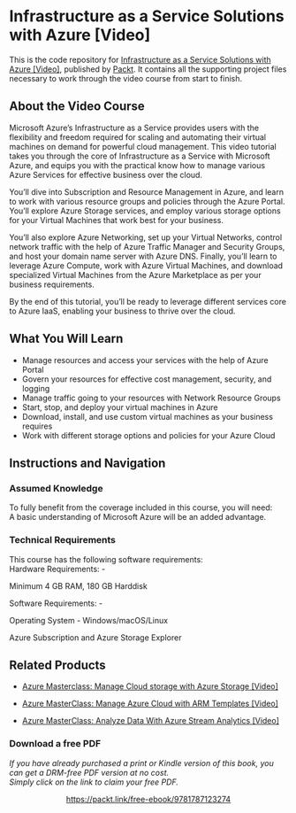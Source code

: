 # Infrastructure as a Service Solutions with Azure [Video]
This is the code repository for [Infrastructure as a Service Solutions with Azure [Video]](https://www.packtpub.com/virtualization-and-cloud/infrastructure-service-solutions-azure-video?utm_source=github&utm_medium=repository&utm_campaign=9781787123274), published by [Packt](https://www.packtpub.com/?utm_source=github). It contains all the supporting project files necessary to work through the video course from start to finish.
## About the Video Course
Microsoft Azure’s Infrastructure as a Service provides users with the flexibility and freedom required for scaling and automating their virtual machines on demand for powerful cloud management. This video tutorial takes you through the core of Infrastructure as a Service with Microsoft Azure, and equips you with the practical know how to manage various Azure Services for effective business over the cloud.

You’ll dive into Subscription and Resource Management in Azure, and learn to work with various resource groups and policies through the Azure Portal. You’ll explore Azure Storage services, and employ various storage options for your Virtual Machines that work best for your business. 

You’ll also explore Azure Networking, set up your Virtual Networks, control network traffic with the help of Azure Traffic Manager and Security Groups, and host your domain name server with Azure DNS. Finally, you’ll learn to leverage Azure Compute, work with Azure Virtual Machines, and download specialized Virtual Machines from the Azure Marketplace as per your business requirements.

By the end of this tutorial, you’ll be ready to leverage different services core to Azure IaaS, enabling your business to thrive over the cloud.


<H2>What You Will Learn</H2>
<DIV class=book-info-will-learn-text>
<UL>
<LI>Manage resources and access your services with the help of Azure Portal 
<LI>Govern your resources for effective cost management, security, and logging 
<LI>Manage traffic going to your resources with Network Resource Groups 
<LI>Start, stop, and deploy your virtual machines in Azure 
<LI>Download, install, and use custom virtual machines as your business requires 
<LI>Work with different storage options and policies for your Azure Cloud </LI></UL></DIV>

## Instructions and Navigation
### Assumed Knowledge
To fully benefit from the coverage included in this course, you will need:<br/>
A basic understanding of Microsoft Azure will be an added advantage.
### Technical Requirements
This course has the following software requirements:<br/>
Hardware Requirements: -

Minimum 4 GB RAM, 180 GB Harddisk

Software Requirements: -

Operating System - Windows/macOS/Linux

Azure Subscription and Azure Storage Explorer

## Related Products
* [Azure Masterclass: Manage Cloud storage with Azure Storage [Video]](https://www.packtpub.com/web-development/azure-masterclass-manage-cloud-storage-azure-storage-video?utm_source=github&utm_medium=repository&utm_campaign=9781838556310)

* [Azure MasterClass: Manage Azure Cloud with ARM Templates [Video]](https://www.packtpub.com/application-development/azure-masterclass-manage-azure-cloud-arm-templates-video?utm_source=github&utm_medium=repository&utm_campaign=9781789531763)

* [Azure MasterClass: Analyze Data With Azure Stream Analytics [Video]](https://www.packtpub.com/virtualization-and-cloud/azure-masterclass-analyze-data-azure-stream-analytics-video?utm_source=github&utm_medium=repository&utm_campaign=9781789340327)

### Download a free PDF

 <i>If you have already purchased a print or Kindle version of this book, you can get a DRM-free PDF version at no cost.<br>Simply click on the link to claim your free PDF.</i>
<p align="center"> <a href="https://packt.link/free-ebook/9781787123274">https://packt.link/free-ebook/9781787123274 </a> </p>